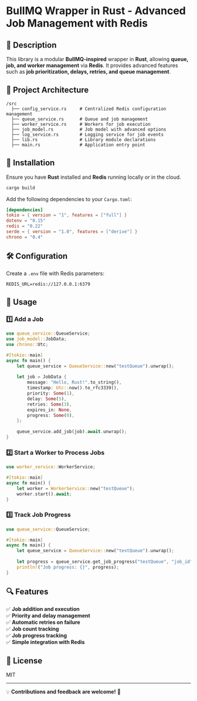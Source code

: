 # BullMQ Wrapper in Rust - Advanced Job Management with Redis

## 📌 Description
This library is a modular **BullMQ-inspired** wrapper in **Rust**, allowing **queue, job, and worker management** via **Redis**. It provides advanced features such as **job prioritization, delays, retries, and queue management**.

## 📂 Project Architecture
```
/src
  ├── config_service.rs     # Centralized Redis configuration management
  ├── queue_service.rs      # Queue and job management
  ├── worker_service.rs     # Workers for job execution
  ├── job_model.rs          # Job model with advanced options
  ├── log_service.rs        # Logging service for job events
  ├── lib.rs                # Library module declarations
  ├── main.rs               # Application entry point
```

## 🚀 Installation
Ensure you have **Rust** installed and **Redis** running locally or in the cloud.

```sh
cargo build
```

Add the following dependencies to your `Cargo.toml`:
```toml
[dependencies]
tokio = { version = "1", features = ["full"] }
dotenv = "0.15"
redis = "0.22"
serde = { version = "1.0", features = ["derive"] }
chrono = "0.4"
```

## 🛠️ Configuration
Create a `.env` file with Redis parameters:
```env
REDIS_URL=redis://127.0.0.1:6379
```

## 📖 Usage

### 1️⃣ Add a Job
```rust
use queue_service::QueueService;
use job_model::JobData;
use chrono::Utc;

#[tokio::main]
async fn main() {
    let queue_service = QueueService::new("testQueue").unwrap();
    
    let job = JobData {
        message: "Hello, Rust!".to_string(),
        timestamp: Utc::now().to_rfc3339(),
        priority: Some(1),
        delay: Some(5),
        retries: Some(3),
        expires_in: None,
        progress: Some(0),
    };
    
    queue_service.add_job(job).await.unwrap();
}
```

### 2️⃣ Start a Worker to Process Jobs
```rust
use worker_service::WorkerService;

#[tokio::main]
async fn main() {
    let worker = WorkerService::new("testQueue");
    worker.start().await;
}
```

### 3️⃣ Track Job Progress
```rust
use queue_service::QueueService;

#[tokio::main]
async fn main() {
    let queue_service = QueueService::new("testQueue").unwrap();
    
    let progress = queue_service.get_job_progress("testQueue", "job_id").await.unwrap();
    println!("Job progress: {}", progress);
}
```

## 🔍 Features
✅ **Job addition and execution**  
✅ **Priority and delay management**  
✅ **Automatic retries on failure**  
✅ **Job count tracking**  
✅ **Job progress tracking**  
✅ **Simple integration with Redis**  

## 📜 License
MIT

---

💡 **Contributions and feedback are welcome!** 🚀

